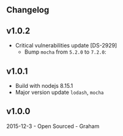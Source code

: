 ## Changelog

## v1.0.2

- Critical vulnerabilities update [DS-2929]
    - Bump `mocha` from `5.2.0` to `7.2.0`: 
    
## v1.0.1

* Build with nodejs 8.15.1
* Major version update `lodash`, `mocha`

## v1.0.0

2015-12-3 - Open Sourced - Graham
